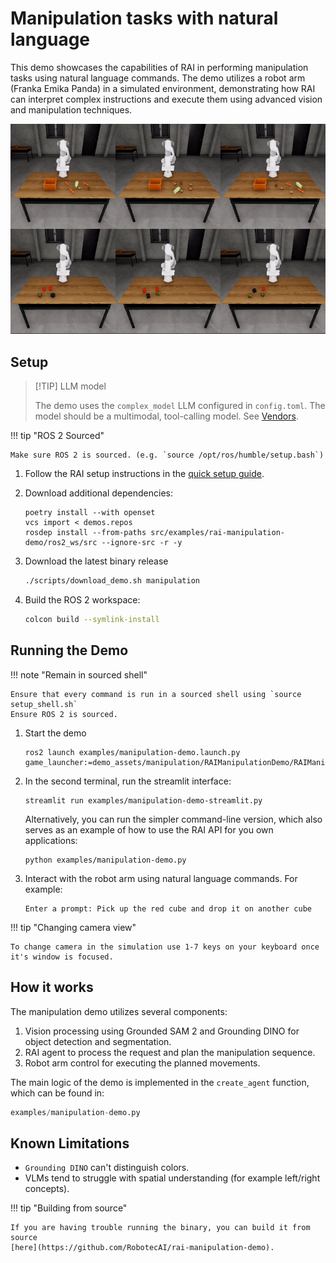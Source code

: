 # Manipulation tasks with natural language

This demo showcases the capabilities of RAI in performing manipulation tasks using natural language
commands. The demo utilizes a robot arm (Franka Emika Panda) in a simulated environment,
demonstrating how RAI can interpret complex instructions and execute them using advanced vision and
manipulation techniques.

![Manipulation Demo](../imgs/manipulation_demo.gif)

## Setup

> [!TIP] LLM model
>
> The demo uses the `complex_model` LLM configured in `config.toml`. The model should be a
> multimodal, tool-calling model. See [Vendors](../setup/vendors.md#llm-model-configuration-in-rai).

!!! tip "ROS 2 Sourced"

    Make sure ROS 2 is sourced. (e.g. `source /opt/ros/humble/setup.bash`)

1. Follow the RAI setup instructions in the [quick setup guide](../setup/install.md#setting-up-developer-environment).
2. Download additional dependencies:

    ```shell
    poetry install --with openset
    vcs import < demos.repos
    rosdep install --from-paths src/examples/rai-manipulation-demo/ros2_ws/src --ignore-src -r -y
    ```

3. Download the latest binary release

    ```bash
    ./scripts/download_demo.sh manipulation
    ```

4. Build the ROS 2 workspace:

    ```bash
    colcon build --symlink-install
    ```

## Running the Demo

!!! note "Remain in sourced shell"

    Ensure that every command is run in a sourced shell using `source setup_shell.sh`
    Ensure ROS 2 is sourced.

1. Start the demo

    ```shell
    ros2 launch examples/manipulation-demo.launch.py game_launcher:=demo_assets/manipulation/RAIManipulationDemo/RAIManipulationDemo.GameLauncher
    ```

2. In the second terminal, run the streamlit interface:

    ```shell
    streamlit run examples/manipulation-demo-streamlit.py
    ```

    Alternatively, you can run the simpler command-line version, which also serves as an example of
    how to use the RAI API for you own applications:

    ```shell
    python examples/manipulation-demo.py
    ```

3. Interact with the robot arm using natural language commands. For example:

    ```
    Enter a prompt: Pick up the red cube and drop it on another cube
    ```

!!! tip "Changing camera view"

    To change camera in the simulation use 1-7 keys on your keyboard once it's window is focused.

## How it works

The manipulation demo utilizes several components:

1. Vision processing using Grounded SAM 2 and Grounding DINO for object detection and segmentation.
2. RAI agent to process the request and plan the manipulation sequence.
3. Robot arm control for executing the planned movements.

The main logic of the demo is implemented in the `create_agent` function, which can be found in:

```python
examples/manipulation-demo.py
```

## Known Limitations

-   `Grounding DINO` can't distinguish colors.
-   VLMs tend to struggle with spatial understanding (for example left/right concepts).

!!! tip "Building from source"

    If you are having trouble running the binary, you can build it from source
    [here](https://github.com/RobotecAI/rai-manipulation-demo).
